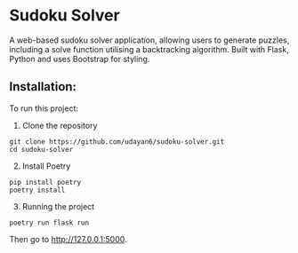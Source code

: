 # Sudoku Solver
A web-based sudoku solver application, allowing users to generate puzzles, including a solve function utilising a backtracking algorithm. Built with Flask, Python and uses Bootstrap for styling.

## Installation:
To run this project:
1. Clone the repository
```
git clone https://github.com/udayan6/sudoku-solver.git
cd sudoku-solver
```

2. Install Poetry
```
pip install poetry
poetry install
```

3. Running the project
```
poetry run flask run
```
Then go to http://127.0.0.1:5000.

